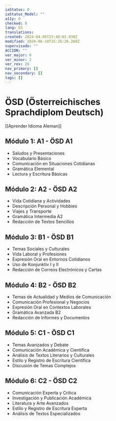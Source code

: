 ```yaml
---
iaStatus: 0
iaStatus_Model: ""
a11y: 0
checked: 0
lang: ES
translations: 
created: 2024-04-06T23:49:01.039Z
modified: 2024-06-10T15:26:26.260Z
supervisado: ""
ACCION: ""
ver_major: 0
ver_minor: 2
ver_rev: 26
nav_primary: []
nav_secondary: []
tags: []
---
```

# ÖSD (Österreichisches Sprachdiplom Deutsch)

[[Aprender Idioma Aleman]]

## Módulo 1: A1 - ÖSD A1

- Saludos y Presentaciones
- Vocabulario Básico
- Comunicación en Situaciones Cotidianas
- Gramática Elemental
- Lectura y Escritura Básicas

## Módulo 2: A2 - ÖSD A2

- Vida Cotidiana y Actividades
- Descripción Personal y Hobbies
- Viajes y Transporte
- Gramática Intermedia A2
- Redacción de Textos Sencillos

## Módulo 3: B1 - ÖSD B1

- Temas Sociales y Culturales
- Vida Laboral y Profesiones
- Expresión Oral en Entornos Cotidianos
- Uso de Konjunktiv I y II
- Redacción de Correos Electrónicos y Cartas

## Módulo 4: B2 - ÖSD B2

- Temas de Actualidad y Medios de Comunicación
- Comunicación Profesional y Negocios
- Expresión Oral en Contextos Laborales
- Gramática Avanzada B2
- Redacción de Informes y Documentos

## Módulo 5: C1 - ÖSD C1

- Temas Avanzados y Debate
- Comunicación Académica y Científica
- Análisis de Textos Literarios y Culturales
- Estilo y Registro de Escritura Científica
- Discusión de Temas Complejos

## Módulo 6: C2 - ÖSD C2

- Comunicación Experta y Crítica
- Investigación y Publicación Académica
- Literatura y Arte Avanzados
- Estilo y Registro de Escritura Experta
- Análisis de Textos Especializados

